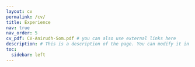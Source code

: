 ```yaml
---
layout: cv
permalink: /cv/
title: Experience
nav: true
nav_order: 5
cv_pdf: CV-Anirudh-Som.pdf # you can also use external links here
description: # This is a description of the page. You can modify it in '_pages/cv.md'. You can also change or remove the top pdf download button.
toc:
  sidebar: left
---
```

